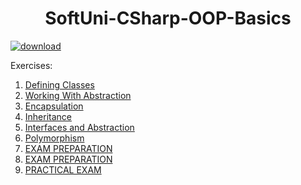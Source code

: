 <h1 align="center">
  <b>SoftUni-CSharp-OOP-Basics</b><br>
</h1>

[![download](https://user-images.githubusercontent.com/28595004/38559798-a13fc358-3cdc-11e8-9a9b-017ad27149e9.png)](https://softuni.bg/trainings/1842/csharp-oop-basics-february-2018)

Exercises:

1. [Defining Classes](https://github.com/svetliub/SoftUni-CSharp-OOP-Basics/tree/master/01_DifiningClasses)
2. [Working With Abstraction](https://github.com/svetliub/SoftUni-CSharp-OOP-Basics/tree/master/02_WorkingWithAbstraction-Exercises)
3. [Encapsulation](https://github.com/svetliub/SoftUni-CSharp-OOP-Basics/tree/master/03_Encapsulation-Exercises)
4. [Inheritance](https://github.com/svetliub/SoftUni-CSharp-OOP-Basics/tree/master/04_Inheritance-Exercises)
5. [Interfaces and Abstraction](https://github.com/svetliub/SoftUni-CSharp-OOP-Basics/tree/master/05_InterfacesAndAbstraction-Exercises)
6. [Polymorphism](https://github.com/svetliub/SoftUni-CSharp-OOP-Basics/tree/master/06_Polymorphism)
7. [EXAM PREPARATION](https://github.com/svetliub/SoftUni-CSharp-OOP-Basics/tree/master/07_ExamPreparation-I)
8. [EXAM PREPARATION](https://github.com/svetliub/SoftUni-CSharp-OOP-Basics/tree/master/08_ExamPreparation-II)
9. [PRACTICAL EXAM](https://github.com/svetliub/SoftUni-CSharp-OOP-Basics/tree/master/09_Exam-OOP_Basics)

